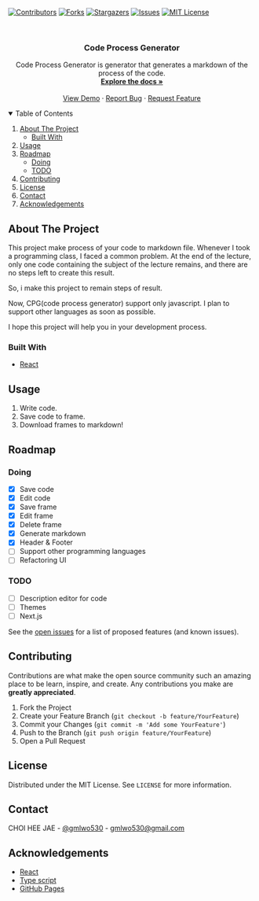 <!-- PROJECT SHIELDS -->
<!--
*** I'm using markdown "reference style" links for readability.
*** Reference links are enclosed in brackets [ ] instead of parentheses ( ).
*** See the bottom of this document for the declaration of the reference variables
*** for contributors-url, forks-url, etc. This is an optional, concise syntax you may use.
*** https://www.markdownguide.org/basic-syntax/#reference-style-links
-->

[![Contributors][contributors-shield]][contributors-url]
[![Forks][forks-shield]][forks-url]
[![Stargazers][stars-shield]][stars-url]
[![Issues][issues-shield]][issues-url]
[![MIT License][license-shield]][license-url]

<!-- PROJECT LOGO -->
<br />
<p align="center">
  <!-- <a href="https://github.com/gmlwo530/code-process-generator">
    <img src="images/logo.png" alt="Logo" width="80" height="80">
  </a> -->

  <h3 align="center">Code Process Generator</h3>

  <p align="center">
    Code Process Generator is generator that generates a markdown of the process of the code.
    <br />
    <a href="https://github.com/gmlwo530/code-process-generator"><strong>Explore the docs »</strong></a>
    <br />
    <br />
    <a href="https://github.com/othneildrew/Best-README-Template">View Demo</a>
    ·
    <a href="https://github.com/gmlwo530/code-process-generator/issues">Report Bug</a>
    ·
    <a href="https://github.com/gmlwo530/code-process-generator/issues">Request Feature</a>
  </p>
</p>

<!-- TABLE OF CONTENTS -->
<details open="open">
  <summary>Table of Contents</summary>
  <ol>
    <li>
      <a href="#about-the-project">About The Project</a>
      <ul>
        <li><a href="#built-with">Built With</a></li>
      </ul>
    </li>
    <li><a href="#usage">Usage</a></li>
    <li>
        <a href="#roadmap">Roadmap
            <ul>
                <li><a href="#doing">Doing</a></li>
                <li><a href="#todo">TODO</a></li>
            </ul>
        </a>
    </li>
    <li><a href="#contributing">Contributing</a></li>
    <li><a href="#license">License</a></li>
    <li><a href="#contact">Contact</a></li>
    <li><a href="#acknowledgements">Acknowledgements</a></li>
  </ol>
</details>

<!-- ABOUT THE PROJECT -->

## About The Project

<!-- [![Product Name Screen Shot][product-screenshot]](https://example.com) -->

This project make process of your code to markdown file. Whenever I took a programming class, I faced a common problem. At the end of the lecture, only one code containing the subject of the lecture remains, and there are no steps left to create this result.

So, i make this project to remain steps of result.

Now, CPG(code process generator) support only javascript. I plan to support other languages ​​as soon as possible.

I hope this project will help you in your development process.

### Built With

- [React](https://reactjs.org/)

<!-- USAGE EXAMPLES -->

## Usage

1. Write code.
2. Save code to frame.
3. Download frames to markdown!

<!-- ROADMAP -->

## Roadmap

### Doing

- [x] Save code
- [x] Edit code
- [x] Save frame
- [x] Edit frame
- [x] Delete frame
- [x] Generate markdown
- [x] Header & Footer
- [ ] Support other programming languages
- [ ] Refactoring UI

### TODO

- [ ] Description editor for code
- [ ] Themes
- [ ] Next.js

See the [open issues](https://github.com/gmlwo530/code-process-generator/issues) for a list of proposed features (and known issues).

<!-- CONTRIBUTING -->

## Contributing

Contributions are what make the open source community such an amazing place to be learn, inspire, and create. Any contributions you make are **greatly appreciated**.

1. Fork the Project
2. Create your Feature Branch (`git checkout -b feature/YourFeature`)
3. Commit your Changes (`git commit -m 'Add some YourFeature'`)
4. Push to the Branch (`git push origin feature/YourFeature`)
5. Open a Pull Request

<!-- LICENSE -->

## License

Distributed under the MIT License. See `LICENSE` for more information.

<!-- CONTACT -->

## Contact

CHOI HEE JAE - [@gmlwo530](https://github.com/gmlwo530) - gmlwo530@gmail.com

<!-- ACKNOWLEDGEMENTS -->

## Acknowledgements

- [React](https://reactjs.org/)
- [Type script](https://www.typescriptlang.org/)
- [GitHub Pages](https://pages.github.com)

[contributors-shield]: https://img.shields.io/github/contributors/ogmlwo530/code-process-generator.svg?style=for-the-badge
[contributors-url]: https://github.com/gmlwo530/code-process-generator/graphs/contributors
[forks-shield]: https://img.shields.io/github/forks/gmlwo530/code-process-generator.svg?style=for-the-badge
[forks-url]: https://github.com/gmlwo530/code-process-generator/network/members
[stars-shield]: https://img.shields.io/github/stars/gmlwo530/code-process-generator.svg?style=for-the-badge
[stars-url]: https://github.com/gmlwo530/code-process-generator/stargazers
[issues-shield]: https://img.shields.io/github/issues/gmlwo530/code-process-generator.svg?style=for-the-badge
[issues-url]: https://github.com/gmlwo530/code-process-generator/issues
[license-shield]: https://img.shields.io/github/license/gmlwo530/code-process-generator.svg?style=for-the-badge
[license-url]: https://github.com/gmlwo530/ode-process-generator/blob/master/LICENSE

